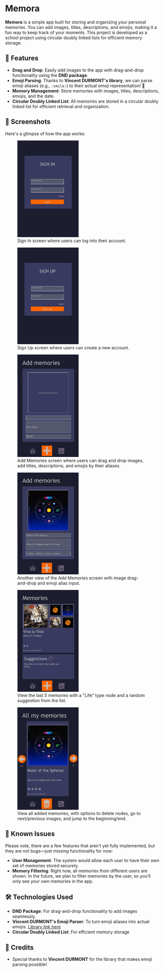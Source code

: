 <h1>Memora</h1>

  <p><strong>Memora</strong> is a simple app built for storing and organizing your personal memories. You can add images, titles, descriptions, and emojis, making it a fun way to keep track of your moments. This project is developed as a school project using circular doubly linked lists for efficient memory storage.</p>

  <h2>🚀 Features</h2>
  <ul>
    <li><strong>Drag and Drop</strong>: Easily add images to the app with drag-and-drop functionality using the <strong>DND package</strong>.</li>
    <li><strong>Emoji Parsing</strong>: Thanks to <strong>Vincent DURMONT's library</strong>, we can parse emoji aliases (e.g., <code>:smile:</code>) to their actual emoji representation! 🎉</li>
    <li><strong>Memory Management</strong>: Store memories with images, titles, descriptions, emojis, and the date.</li>
    <li><strong>Circular Doubly Linked List</strong>: All memories are stored in a circular doubly linked list for efficient retrieval and organization.</li>
  </ul>

   <h2>📸 Screenshots</h2>
  <p>Here's a glimpse of how the app works:</p>

  <!-- Sign In Screenshot -->
  <figure>
    <img src="Screenshots/signIn_SS.png" alt="Sign In screen" width="200" />
    <figcaption>Sign In screen where users can log into their account.</figcaption>
  </figure>

  <!-- Sign Up Screenshot -->
  <figure>
    <img src="Screenshots/signUp_SS.png" alt="Sign Up screen" width="200" />
    <figcaption>Sign Up screen where users can create a new account.</figcaption>
  </figure>

  <!-- Add Memories Screenshots -->
  <figure>
    <img src="Screenshots/addMemories_SS.png" alt="Add Memories screen 1" width="200" />
    <figcaption>Add Memories screen where users can drag and drop images, add titles, descriptions, and emojis by their aliases.</figcaption>
  </figure>

  <figure>
    <img src="Screenshots/addMemories_SS_2.png" alt="Add Memories screen 2" width="200" />
    <figcaption>Another view of the Add Memories screen with image drag-and-drop and emoji alias input.</figcaption>
  </figure>

  <!-- Memories Screen (Last 5 Nodes) -->
  <figure>
    <img src="Screenshots/memories_SS.png" alt="Last 5 nodes" width="200" />
    <figcaption>View the last 5 memories with a "Life" type node and a random suggestion from the list.</figcaption>
  </figure>

  <!-- All Memories Screen -->
  <figure>
    <img src="Screenshots/allMemories_SS.png" alt="All Memories screen" width="200" />
    <figcaption>View all added memories, with options to delete nodes, go to next/previous images, and jump to the beginning/end.</figcaption>
  </figure>

  <h2>🐞 Known Issues</h2>
  <p>Please note, there are a few features that aren't yet fully implemented, but they are not bugs—just missing functionality for now:</p>
  <ul>
    <li><strong>User Management</strong>: The system would allow each user to have their own set of memories stored securely.</li>
    <li><strong>Memory Filtering</strong>: Right now, all memories from different users are shown. In the future, we plan to filter memories by the user, so you’ll only see your own memories in the app.</li>
  </ul>

  <h2>🛠️ Technologies Used</h2>
  <ul>
    <li><strong>DND Package</strong>: For drag-and-drop functionality to add images seamlessly.</li>
    <li><strong>Vincent DURMONT's Emoji Parser</strong>: To turn emoji aliases into actual emojis. <a href="https://github.com/vdurmont/emoji-java">Library link here</a></li>
    <li><strong>Circular Doubly Linked List</strong>: For efficient memory storage</li>
  </ul>

  <h2>🙌 Credits</h2>
  <ul>
    <li>Special thanks to <strong>Vincent DURMONT</strong> for the library that makes emoji parsing possible!</li>
  </ul>
